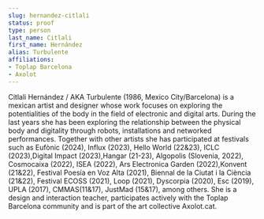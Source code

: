 ```yaml
---
slug: hernandez-citlali
status: proof
type: person
last_name: Citlali
first_name: Hernández
alias: Turbulente
affiliations:
- Toplap Barcelona
- Axolot
---
```


Citlali Hernández / AKA Turbulente (1986, Mexico City/Barcelona)
is a mexican artist and designer whose work focuses on exploring the potentialities of the body in the field of electronic and digital arts. During the last years
she has been exploring the relationship between the physical body and digitality
through robots, installations and networked performances. Together with other
artists she has participated at festivals such as Eufònic (2024), Influx (2023),
Hello World (22&23), ICLC (2023),Digital Impact (2023),Hangar (21-23), Algopolis (Slovenia, 2022), Cosmocaixa (2022), ISEA (2022), Ars Electronica Garden
(2022),Konvent (21&22), Festival Poesía en Voz Alta (2021), Biennal de la Ciutat i la Ciència (21&22), Festival ECOSS (2021), Loop (2021), Dyscorpia (2020),
Esc (2019), UPLA (2017), CMMAS(11&17), JustMad (15&17), among others.
She is a design and interaction teacher, participates actively with the Toplap
Barcelona community and is part of the art collective Axolot.cat.

